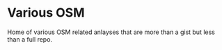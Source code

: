 # Various OSM

Home of various OSM related anlayses that are more than a gist but less than a full repo.
